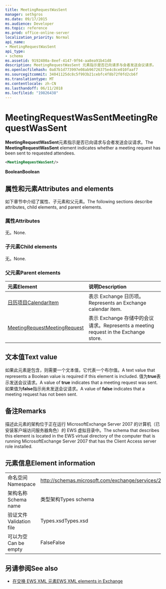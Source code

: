 ```yaml
---
title: MeetingRequestWasSent
manager: sethgros
ms.date: 09/17/2015
ms.audience: Developer
ms.topic: reference
ms.prod: office-online-server
localization_priority: Normal
api_name:
- MeetingRequestWasSent
api_type:
- schema
ms.assetid: 9192400a-8eef-4147-9f94-aa8ea91b41d8
description: MeetingRequestWasSent 元素指示是否已向请求与会者发送会议请求。
ms.openlocfilehash: 0a87b1d773997e08ab96726375e4c8ce010faaf7
ms.sourcegitcommit: 34041125dc8c5f993b21cebfc4f8b72f0fd2cb6f
ms.translationtype: MT
ms.contentlocale: zh-CN
ms.lasthandoff: 06/11/2018
ms.locfileid: "19826438"
---
```

# <a name="meetingrequestwassent"></a><span data-ttu-id="53eb2-103">MeetingRequestWasSent</span><span class="sxs-lookup"><span data-stu-id="53eb2-103">MeetingRequestWasSent</span></span>

<span data-ttu-id="53eb2-104">**MeetingRequestWasSent**元素指示是否已向请求与会者发送会议请求。</span><span class="sxs-lookup"><span data-stu-id="53eb2-104">The **MeetingRequestWasSent** element indicates whether a meeting request has been sent to requested attendees.</span></span> 
  
```xml
<MeetingRequestWasSent/>
```

 <span data-ttu-id="53eb2-105">**Boolean**</span><span class="sxs-lookup"><span data-stu-id="53eb2-105">**Boolean**</span></span>
## <a name="attributes-and-elements"></a><span data-ttu-id="53eb2-106">属性和元素</span><span class="sxs-lookup"><span data-stu-id="53eb2-106">Attributes and elements</span></span>

<span data-ttu-id="53eb2-107">如下章节中介绍了属性、子元素和父元素。</span><span class="sxs-lookup"><span data-stu-id="53eb2-107">The following sections describe attributes, child elements, and parent elements.</span></span>
  
### <a name="attributes"></a><span data-ttu-id="53eb2-108">属性</span><span class="sxs-lookup"><span data-stu-id="53eb2-108">Attributes</span></span>

<span data-ttu-id="53eb2-109">无。</span><span class="sxs-lookup"><span data-stu-id="53eb2-109">None.</span></span>
  
### <a name="child-elements"></a><span data-ttu-id="53eb2-110">子元素</span><span class="sxs-lookup"><span data-stu-id="53eb2-110">Child elements</span></span>

<span data-ttu-id="53eb2-111">无。</span><span class="sxs-lookup"><span data-stu-id="53eb2-111">None.</span></span>
  
### <a name="parent-elements"></a><span data-ttu-id="53eb2-112">父元素</span><span class="sxs-lookup"><span data-stu-id="53eb2-112">Parent elements</span></span>

|<span data-ttu-id="53eb2-113">**元素**</span><span class="sxs-lookup"><span data-stu-id="53eb2-113">**Element**</span></span>|<span data-ttu-id="53eb2-114">**说明**</span><span class="sxs-lookup"><span data-stu-id="53eb2-114">**Description**</span></span>|
|:-----|:-----|
|[<span data-ttu-id="53eb2-115">日历项目</span><span class="sxs-lookup"><span data-stu-id="53eb2-115">CalendarItem</span></span>](calendaritem.md) <br/> |<span data-ttu-id="53eb2-116">表示 Exchange 日历项。</span><span class="sxs-lookup"><span data-stu-id="53eb2-116">Represents an Exchange calendar item.</span></span>  <br/> |
|[<span data-ttu-id="53eb2-117">MeetingRequest</span><span class="sxs-lookup"><span data-stu-id="53eb2-117">MeetingRequest</span></span>](meetingrequest.md) <br/> |<span data-ttu-id="53eb2-118">表示 Exchange 存储中的会议请求。</span><span class="sxs-lookup"><span data-stu-id="53eb2-118">Represents a meeting request in the Exchange store.</span></span>  <br/> |
   
## <a name="text-value"></a><span data-ttu-id="53eb2-119">文本值</span><span class="sxs-lookup"><span data-stu-id="53eb2-119">Text value</span></span>

<span data-ttu-id="53eb2-120">如果此元素是包含，则需要一个文本值，它代表一个布尔值。</span><span class="sxs-lookup"><span data-stu-id="53eb2-120">A text value that represents a Boolean value is required if this element is included.</span></span> <span data-ttu-id="53eb2-121">值为**true**表示发送会议请求。</span><span class="sxs-lookup"><span data-stu-id="53eb2-121">A value of **true** indicates that a meeting request was sent.</span></span> <span data-ttu-id="53eb2-122">如果值为**false**指示尚未发送会议请求。</span><span class="sxs-lookup"><span data-stu-id="53eb2-122">A value of **false** indicates that a meeting request has not been sent.</span></span> 
  
## <a name="remarks"></a><span data-ttu-id="53eb2-123">备注</span><span class="sxs-lookup"><span data-stu-id="53eb2-123">Remarks</span></span>

<span data-ttu-id="53eb2-124">描述此元素的架构位于正在运行 MicrosoftExchange Server 2007 的计算机（已安装客户端访问服务器角色）的 EWS 虚拟目录中。</span><span class="sxs-lookup"><span data-stu-id="53eb2-124">The schema that describes this element is located in the EWS virtual directory of the computer that is running MicrosoftExchange Server 2007 that has the Client Access server role installed.</span></span>
  
## <a name="element-information"></a><span data-ttu-id="53eb2-125">元素信息</span><span class="sxs-lookup"><span data-stu-id="53eb2-125">Element information</span></span>

|||
|:-----|:-----|
|<span data-ttu-id="53eb2-126">命名空间</span><span class="sxs-lookup"><span data-stu-id="53eb2-126">Namespace</span></span>  <br/> |http://schemas.microsoft.com/exchange/services/2006/types  <br/> |
|<span data-ttu-id="53eb2-127">架构名称</span><span class="sxs-lookup"><span data-stu-id="53eb2-127">Schema name</span></span>  <br/> |<span data-ttu-id="53eb2-128">类型架构</span><span class="sxs-lookup"><span data-stu-id="53eb2-128">Types schema</span></span>  <br/> |
|<span data-ttu-id="53eb2-129">验证文件</span><span class="sxs-lookup"><span data-stu-id="53eb2-129">Validation file</span></span>  <br/> |<span data-ttu-id="53eb2-130">Types.xsd</span><span class="sxs-lookup"><span data-stu-id="53eb2-130">Types.xsd</span></span>  <br/> |
|<span data-ttu-id="53eb2-131">可以为空</span><span class="sxs-lookup"><span data-stu-id="53eb2-131">Can be empty</span></span>  <br/> |<span data-ttu-id="53eb2-132">False</span><span class="sxs-lookup"><span data-stu-id="53eb2-132">False</span></span>  <br/> |
   
## <a name="see-also"></a><span data-ttu-id="53eb2-133">另请参阅</span><span class="sxs-lookup"><span data-stu-id="53eb2-133">See also</span></span>



- [<span data-ttu-id="53eb2-134">在交换 EWS XML 元素</span><span class="sxs-lookup"><span data-stu-id="53eb2-134">EWS XML elements in Exchange</span></span>](ews-xml-elements-in-exchange.md)

